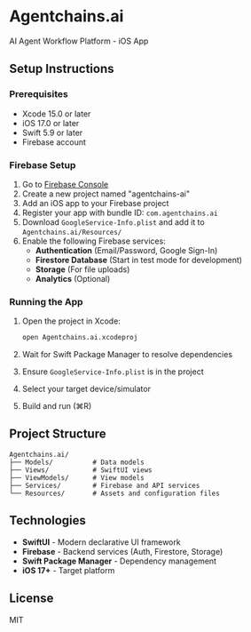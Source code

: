 # Agentchains.ai

AI Agent Workflow Platform - iOS App

## Setup Instructions

### Prerequisites
- Xcode 15.0 or later
- iOS 17.0 or later
- Swift 5.9 or later
- Firebase account

### Firebase Setup

1. Go to [Firebase Console](https://console.firebase.google.com/)
2. Create a new project named "agentchains-ai"
3. Add an iOS app to your Firebase project
4. Register your app with bundle ID: `com.agentchains.ai`
5. Download `GoogleService-Info.plist` and add it to `Agentchains.ai/Resources/`
6. Enable the following Firebase services:
   - **Authentication** (Email/Password, Google Sign-In)
   - **Firestore Database** (Start in test mode for development)
   - **Storage** (For file uploads)
   - **Analytics** (Optional)

### Running the App

1. Open the project in Xcode:
   ```bash
   open Agentchains.ai.xcodeproj
   ```

2. Wait for Swift Package Manager to resolve dependencies

3. Ensure `GoogleService-Info.plist` is in the project

4. Select your target device/simulator

5. Build and run (⌘R)

## Project Structure

```
Agentchains.ai/
├── Models/          # Data models
├── Views/           # SwiftUI views
├── ViewModels/      # View models
├── Services/        # Firebase and API services
└── Resources/       # Assets and configuration files
```

## Technologies

- **SwiftUI** - Modern declarative UI framework
- **Firebase** - Backend services (Auth, Firestore, Storage)
- **Swift Package Manager** - Dependency management
- **iOS 17+** - Target platform

## License

MIT

